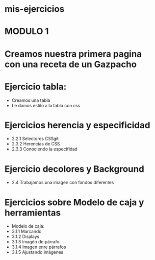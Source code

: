 # mis-ejercicios

# MODULO 1

# Creamos nuestra primera pagina con una receta de un Gazpacho

# Ejercicio tabla:

- Creamos una tabla
- Le damos estilo a la tabla con css

# Ejercicios herencia y especificidad

- 2.2.1 Selectores CSSgit
- 2.3.2 Herencias de CSS
- 2.3.3 Conociendo la especifidad

# Ejercicio decolores y Background

- 2.4 Trabajamos una imagen con fondos diferentes

# Ejercicios sobre Modelo de caja y herramientas

- Modelo de caja:
- 3.1.1 Marcando
- 3.1.2 Displays
- 3.1.3 Imagén de párrafo
- 3.1.4 Imagen enre párrafos
- 3.1.5 Ajustando imágenes
